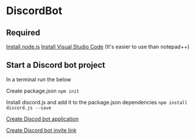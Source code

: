 # DiscordBot

## Required
[Install node.js](https://nodejs.org/en/)
[Install Visual Studio Code](https://code.visualstudio.com/) (It's easier to use than notepad++)

## Start a Discord bot project
In a terminal run the below

Create package.json
```npm init```

Install discord.js and add it to the package.json dependencies
```npm install discord.js --save```

[Create Discod bot application](https://discord.com/developers/)

[Create Discord bot invite link](https://discordapi.com/permissions.html)
